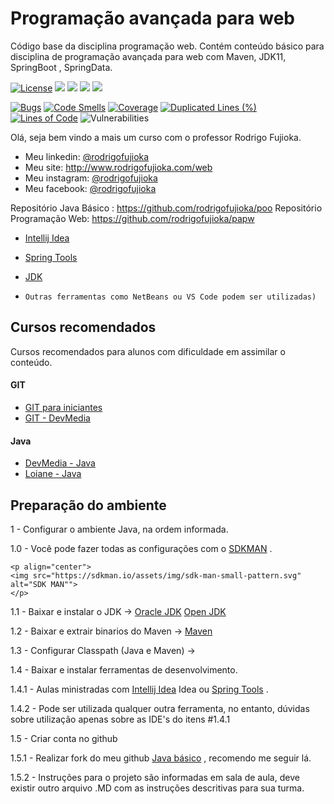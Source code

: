 # Programação avançada para web

Código base da disciplina programação web. 
Contém conteúdo básico para disciplina de programação avançada para web com Maven, JDK11, SpringBoot , SpringData. 

[![License](https://img.shields.io/github/license/rodrigofujioka/papw.svg)](https://opensource.org/licenses/MIT)
<img src="https://img.shields.io/github/followers/rodrigofujioka?label=Follow&style=plastic">
<img src="https://img.shields.io/github/forks/rodrigofujioka/papw?color=SSSS&label=Fork&style=plastic">
<a href="https://github.com/rodrigofujioka/papw/graphs/contributors" alt="Contributors">
   <img src="https://img.shields.io/github/contributors/rodrigofujioka/papw" /></a>
<a href="https://github.com/rodrigofujioka/papw/pulse" alt="Activity">
    <img src="https://img.shields.io/github/commit-activity/m/rodrigofujioka/papw" /></a>  
  
[![Bugs](https://sonarcloud.io/api/project_badges/measure?project=rodrigofujioka_papw&metric=bugs)](https://sonarcloud.io/dashboard?id=rodrigofujioka_papw) 
[![Code Smells](https://sonarcloud.io/api/project_badges/measure?project=rodrigofujioka_papw&metric=code_smells)](https://sonarcloud.io/dashboard?id=rodrigofujioka_papw) 
[![Coverage](https://sonarcloud.io/api/project_badges/measure?project=rodrigofujioka_papwb&metric=alert_status)](https://sonarcloud.io/dashboard?id=rodrigofujioka_papw) 
[![Duplicated Lines (%)](https://sonarcloud.io/api/project_badges/measure?project=rodrigofujioka_papw&metric=duplicated_lines_density)](https://sonarcloud.io/dashboard?id=rodrigofujioka_papw) 
[![Lines of Code](https://sonarcloud.io/api/project_badges/measure?project=rodrigofujioka_papw&metric=ncloc)](https://sonarcloud.io/dashboard?id=rodrigofujioka_papw) 
![Vulnerabilities](https://sonarcloud.io/api/project_badges/measure?project=rodrigofujioka_papw&metric=vulnerabilities)

Olá, seja bem vindo a mais um curso com o professor Rodrigo Fujioka. 

* Meu linkedin: [@rodrigofujioka](https://www.linkedin.com/in/rodrigofujioka/)
* Meu site: http://www.rodrigofujioka.com/web
* Meu instagram: [@rodrigofujioka](https://www.instagram.com/rodrigofujioka) 
* Meu facebook: [@rodrigofujioka](https://www.facebook.com/rodrigofujioka)

Repositório Java Básico : https://github.com/rodrigofujioka/poo
Repositório Programação Web: https://github.com/rodrigofujioka/papw 

- [Intellij Idea](https://www.jetbrains.com/idea/) 
- [Spring Tools](https://spring.io/tools)  
- [JDK](https://jdk.java.net/java-se-ri/11)

- ```Outras ferramentas como NetBeans ou VS Code podem ser utilizadas)```

## Cursos recomendados

Cursos recomendados para alunos com dificuldade em assimilar o conteúdo. 

#### GIT
- [GIT para iniciantes](https://www.udemy.com/git-e-github-para-iniciantes/)
- [GIT - DevMedia](https://www.devmedia.com.br/guia/git-e-github/37585)

#### Java
- [DevMedia - Java](https://www.devmedia.com.br/guia/programador-java/37809)
- [Loiane - Java](https://loiane.training/curso/java-basico)


## Preparação do ambiente


1 - Configurar o ambiente Java, na ordem informada. 

1.0 - Você pode fazer todas as configurações com o [SDKMAN](https://sdkman.io/) .


	<p align="center">	
	<img src="https://sdkman.io/assets/img/sdk-man-small-pattern.svg" alt="SDK MAN"">	
	</p>

1.1 - Baixar e instalar o JDK  -> 
         [Oracle JDK](https://www.oracle.com/technetwork/pt/java/javase/downloads/index.html)
         [Open JDK](https://openjdk.java.net/install/index.html)         

1.2 - Baixar e extrair binarios do Maven -> 
         [Maven](https://maven.apache.org/download.cgi)
         
1.3 - Configurar Classpath (Java e Maven) -> 



1.4 - Baixar e instalar ferramentas de desenvolvimento.

1.4.1 - Aulas ministradas com [Intellij Idea](https://www.jetbrains.com/idea/) Idea ou [Spring Tools](https://spring.io/tools)  .

1.4.2 - Pode ser utilizada qualquer outra ferramenta, no entanto, dúvidas sobre 
utilização apenas sobre as IDE's do itens #1.4.1

1.5 - Criar conta no github 

1.5.1 - Realizar fork do meu github [Java básico](https://github.com/rodrigofujioka/pos-javaweb) , recomendo me seguir lá. 

1.5.2 - Instruções para o projeto são informadas em sala de aula, deve existir outro arquivo .MD com as 
instruções descritivas para sua turma. 